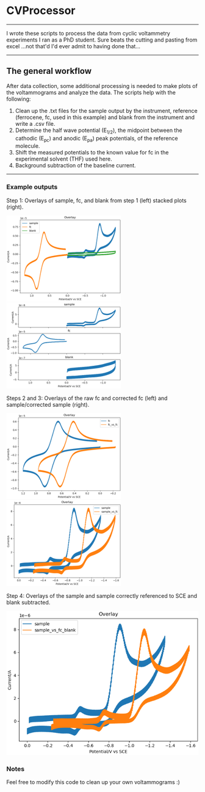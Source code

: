 # CVProcessor

---

I wrote these scripts to process the data from cyclic voltammetry experiments I ran as a PhD student. Sure beats the cutting and pasting from excel ...not that'd I'd ever admit to having done that...

---

## The general workflow

After data collection, some additional processing is needed to make plots of the voltammograms and analyze the data. The scripts help with the following:

1. Clean up the .txt files for the sample output by the instrument, reference (ferrocene, fc, used in this example) and blank from the instrument and write a .csv file.
2. Determine the half wave potential (E<sub>1/2</sub>), the midpoint between the cathodic (E<sub>pc</sub>) and anodic (E<sub>pa</sub>) peak potentials, of the reference molecule. 
3. Shift the measured potentials to the known value for fc in the experimental solvent (THF) used here.
4. Background subtraction of the baseline current.

---

### Example outputs

Step 1: Overlays of sample, fc, and blank from step 1 (left) stacked plots (right).

<p>
    <img src = 'example_1.png' width='300' />
    <img src = 'example_1a.png' width='300' />
</p>



Steps 2 and 3: Overlays of the raw fc and corrected fc (left) and sample/corrected sample (right).

<p>
    <img src = 'example_2a.png' width='300' />
    <img src = 'example_2.png' width='300' />
</p>

Step 4: Overlays of the sample and sample correctly referenced to SCE and blank subtracted.

![overlays](example_3.png)

### Notes

Feel free to modify this code to clean up your own voltammograms :)
